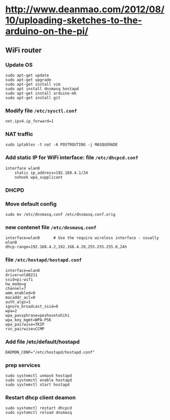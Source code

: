 # http://www.deanmao.com/2012/08/10/uploading-sketches-to-the-arduino-on-the-pi/

## WiFi router

### Update OS
```
sudo apt-get update
sudo apt-get upgrade
sudo apt-get install vim
sudo apt install dnsmasq hostapd
sudo apt-get install arduino-mk 
sudo apt-get install git 

```

### Modify file `/etc/sysctl.conf`
```
net.ipv4.ip_forward=1
```
### NAT traffic
```
sudo iptables -t nat -A POSTROUTING -j MASQUERADE
```

### Add static IP for WiFi interface: file `/etc/dhcpcd.conf`

```
interface wlan0
    static ip_address=192.168.4.1/24
    nohook wpa_supplicant
```

### DHCPD 
### Move default config
```
sudo mv /etc/dnsmasq.conf /etc/dnsmasq.conf.orig
```
### new contenet file `/etc/dnsmasq.conf`
```
interface=wlan0      # Use the require wireless interface - usually wlan0
dhcp-range=192.168.4.2,192.168.4.20,255.255.255.0,24h
```
### file `/etc/hostapd/hostapd.conf`
```
interface=wlan0
driver=nl80211
ssid=pi-wifi
hw_mode=g
channel=7
wmm_enabled=0
macaddr_acl=0
auth_algs=1
ignore_broadcast_ssid=0
wpa=2
wpa_passphrase=peshovotohihi
wpa_key_mgmt=WPA-PSK
wpa_pairwise=TKIP
rsn_pairwise=CCMP
```
### Add file /etc/default/hostapd
```
DAEMON_CONF="/etc/hostapd/hostapd.conf"
```
### prep services
```
sudo systemctl unmask hostapd
sudo systemctl enable hostapd
sudo systemctl start hostapd
```


### Restart dhcp client deamon
```
sudo systemctl restart dhcpcd
sudo systemctl reload dnsmasq
```
